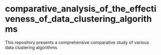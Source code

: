 # comparative_analysis_of_the_effectiveness_of_data_clustering_algorithms
This repository presents a comprehensive comparative study of various data clustering algorithms
